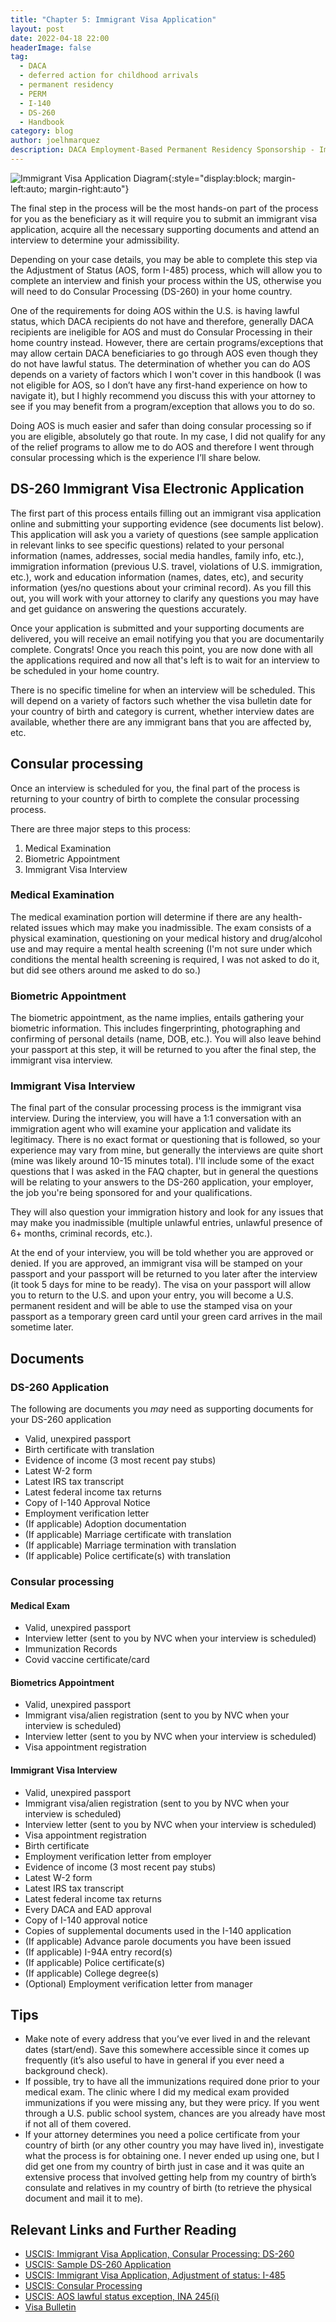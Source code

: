 ```yaml
---
title: "Chapter 5: Immigrant Visa Application"
layout: post
date: 2022-04-18 22:00
headerImage: false
tag:
  - DACA
  - deferred action for childhood arrivals
  - permanent residency
  - PERM
  - I-140
  - DS-260
  - Handbook
category: blog
author: joelhmarquez
description: DACA Employment-Based Permanent Residency Sponsorship - Immigrant Visa Application
---
```


![Immigrant Visa Application Diagram](/assets/images/sponsorship/immigrantVisaApplication.png){:style="display:block; margin-left:auto; margin-right:auto"}

The final step in the process will be the most hands-on part of the process for you as the beneficiary as it will require you to submit an immigrant visa application, acquire all the necessary supporting documents and attend an interview to determine your admissibility.

Depending on your case details, you may be able to complete this step via the Adjustment of Status (AOS, form I-485) process, which will allow you to complete an interview and finish your process within the US, otherwise you will need to do Consular Processing (DS-260) in your home country.

One of the requirements for doing AOS within the U.S. is having lawful status, which DACA recipients do not have and therefore, generally DACA recipients are ineligible for AOS and must do Consular Processing in their home country instead. However, there are certain programs/exceptions that may allow certain DACA beneficiaries to go through AOS even though they do not have lawful status. The determination of whether you can do AOS depends on a variety of factors which I won't cover in this handbook (I was not eligible for AOS, so I don’t have any first-hand experience on how to navigate it), but I highly recommend you discuss this with your attorney to see if you may benefit from a program/exception that allows you to do so.

Doing AOS is much easier and safer than doing consular processing so if you are eligible, absolutely go that route. In my case, I did not qualify for any of the relief programs to allow me to do AOS and therefore I went through consular processing which is the experience I’ll share below.

## DS-260 Immigrant Visa Electronic Application
The first part of this process entails filling out an immigrant visa application online and submitting your supporting evidence (see documents list below). This application will ask you a variety of questions (see sample application in relevant links to see specific questions) related to your personal information (names, addresses, social media handles, family info, etc.), immigration information (previous U.S. travel, violations of U.S. immigration, etc.), work and education information (names, dates, etc), and security information (yes/no questions about your criminal record). As you fill this out, you will work with your attorney to clarify any questions you may have and get guidance on answering the questions accurately.

Once your application is submitted and your supporting documents are delivered, you will receive an email notifying you that you are documentarily complete. Congrats! Once you reach this point, you are now done with all the applications required and now all that's left is to wait for an interview to be scheduled in your home country. 

There is no specific timeline for when an interview will be scheduled. This will depend on a variety of factors such whether the visa bulletin date for your country of birth and category is current, whether interview dates are available, whether there are any immigrant bans that you are affected by, etc.

## Consular processing
Once an interview is scheduled for you, the final part of the process is returning to your country of birth to complete the consular processing process.

There are three major steps to this process:
1.	Medical Examination
2.	Biometric Appointment
3.	Immigrant Visa Interview

### Medical Examination
The medical examination portion will determine if there are any health-related issues which may make you inadmissible. The exam consists of a physical examination, questioning on your medical history and drug/alcohol use and may require a mental health screening (I'm not sure under which conditions the mental health screening is required, I was not asked to do it, but did see others around me asked to do so.)

### Biometric Appointment
The biometric appointment, as the name implies, entails gathering your biometric information. This includes fingerprinting, photographing and confirming of personal details (name, DOB, etc.). You will also leave behind your passport at this step, it will be returned to you after the final step, the immigrant visa interview. 

### Immigrant Visa Interview
The final part of the consular processing process is the immigrant visa interview.
During the interview, you will have a 1:1 conversation with an immigration agent who will examine your application and validate its legitimacy. There is no exact format or questioning that is followed, so your experience may vary from mine, but generally the interviews are quite short (mine was likely around 10-15 minutes total). I'll include some of the exact questions that I was asked in the FAQ chapter, but in general the questions will be relating to your answers to the DS-260 application, your employer, the job you're being sponsored for and your qualifications.

They will also question your immigration history and look for any issues that may make you inadmissible (multiple unlawful entries, unlawful presence of 6+ months, criminal records, etc.).

At the end of your interview, you will be told whether you are approved or denied.
If you are approved, an immigrant visa will be stamped on your passport and your passport will be returned to you later after the interview (it took 5 days for mine to be ready). The visa on your passport will allow you to return to the U.S. and upon your entry, you will become a U.S. permanent resident and will be able to use the stamped visa on your passport as a temporary green card until your green card arrives in the mail sometime later.


## Documents

### DS-260 Application
The following are documents you *may* need as supporting documents for your DS-260 application
-	Valid, unexpired passport
-	Birth certificate with translation
-	Evidence of income (3 most recent pay stubs)
-	Latest W-2 form
-	Latest IRS tax transcript
-	Latest federal income tax returns
-	Copy of I-140 Approval Notice
-	Employment verification letter
-	(If applicable) Adoption documentation
-	(If applicable) Marriage certificate with translation
-	(If applicable) Marriage termination with translation
-	(If applicable) Police certificate(s) with translation

### Consular processing

#### Medical Exam
-	Valid, unexpired passport
-	Interview letter (sent to you by NVC when your interview is scheduled)
-	Immunization Records
-	Covid vaccine certificate/card

#### Biometrics Appointment
-	Valid, unexpired passport
-	Immigrant visa/alien registration (sent to you by NVC when your interview is scheduled)
-	Interview letter (sent to you by NVC when your interview is scheduled)
-	Visa appointment registration

#### Immigrant Visa Interview
-	Valid, unexpired passport
-	Immigrant visa/alien registration (sent to you by NVC when your interview is scheduled)
-	Interview letter (sent to you by NVC when your interview is scheduled)
-	Visa appointment registration
-	Birth certificate
-	Employment verification letter from employer
-	Evidence of income (3 most recent pay stubs)
-	Latest W-2 form
-	Latest IRS tax transcript
-	Latest federal income tax returns
-	Every DACA and EAD approval
-	Copy of I-140 approval notice
-	Copies of supplemental documents used in the I-140 application
-	(If applicable) Advance parole documents you have been issued
-	(If applicable) I-94A entry record(s)
-	(If applicable) Police certificate(s)
-	(If applicable) College degree(s)
-	(Optional) Employment verification letter from manager


## Tips
-	Make note of every address that you’ve ever lived in and the relevant dates (start/end). Save this somewhere accessible since it comes up frequently (it’s also useful to have in general if you ever need a background check).
-	If possible, try to have all the immunizations required done prior to your medical exam. The clinic where I did my medical exam provided immunizations if you were missing any, but they were pricy. If you went through a U.S. public school system, chances are you already have most if not all of them covered. 
-	If your attorney determines you need a police certificate from your country of birth (or any other country you may have lived in), investigate what the process is for obtaining one. I never ended up using one, but I did get one from my country of birth just in case and it was quite an extensive process that involved getting help from my country of birth’s consulate and relatives in my country of birth (to retrieve the physical document and mail it to me).



## Relevant Links and Further Reading
- [USCIS: Immigrant Visa Application, Consular Processing: DS-260](https://travel.state.gov/content/travel/en/us-visas/visa-information-resources/forms/online-immigrant-visa-forms/ds-260-faqs.html)
- [USCIS: Sample DS-260 Application](https://travel.state.gov/content/dam/visas/DS-260-Exemplar.pdf)
- [USCIS: Immigrant Visa Application, Adjustment of status: I-485](https://www.uscis.gov/i-485)
- [USCIS: Consular Processing](https://www.uscis.gov/green-card/green-card-processes-and-procedures/consular-processing)
- [USCIS: AOS lawful status exception, INA 245(i)](https://www.uscis.gov/green-card/green-card-eligibility/green-card-through-ina-245i-adjustment)
- [Visa Bulletin](https://travel.state.gov/content/travel/en/legal/visa-law0/visa-bulletin.html)